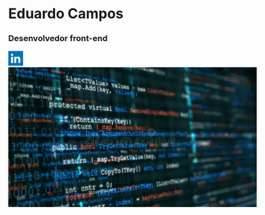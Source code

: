 <h1>Eduardo Campos</h1>
<h3>Desenvolvedor front-end</h3>
<a href="https://www.linkedin.com/in/eduardo-campos-3b5719236/"> <img src="https://github.com/Eduardocampos2001/Eduardocampos2001/blob/main/i490027.jpeg" width="30" heigt="30"></a>
<img src="https://github.com/Eduardocampos2001/Eduardocampos2001/blob/main/fundo-de-programa%C3%A7%C3%A3o-do-c%C3%B3digo-91620669.jpg" width="1000" heigt="1200">

